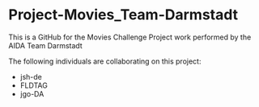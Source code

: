 # Project-Movies_Team-Darmstadt
This is a GitHub for the Movies Challenge Project work performed by the AIDA Team Darmstadt

The following individuals are collaborating on this project:
- jsh-de
- FLDTAG
- jgo-DA
